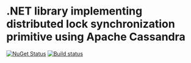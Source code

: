 # .NET library implementing distributed lock synchronization primitive using Apache Cassandra

[![NuGet Status](https://img.shields.io/nuget/v/SkbKontur.Cassandra.DistributedLock.svg)](https://www.nuget.org/packages/SkbKontur.Cassandra.DistributedLock/)
[![Build status](https://ci.appveyor.com/api/projects/status/8pbp3oclsm10yhj0?svg=true)](https://ci.appveyor.com/project/skbkontur/cassandra-distributed-lock)

